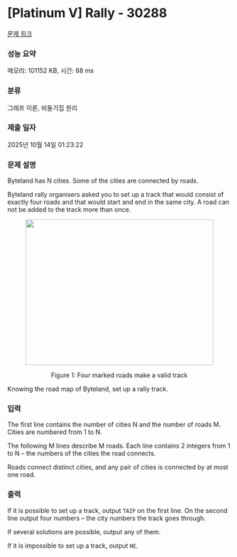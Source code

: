 # [Platinum V] Rally - 30288 

[문제 링크](https://www.acmicpc.net/problem/30288) 

### 성능 요약

메모리: 101152 KB, 시간: 88 ms

### 분류

그래프 이론, 비둘기집 원리

### 제출 일자

2025년 10월 14일 01:23:22

### 문제 설명

<p>Byteland has N cities. Some of the cities are connected by roads.</p>

<p>Byteland rally organisers asked you to set up a track that would consist of exactly four roads and that would start and end in the same city. A road can not be added to the track more than once.</p>

<p style="text-align: center;"><img alt="" src="https://upload.acmicpc.net/0de5dcd6-238f-40db-926e-6900838226e7/-/preview/" style="width: 423px; height: 328px;"></p>

<p style="text-align: center;">Figure 1: Four marked roads make a valid track</p>

<p>Knowing the road map of Byteland, set up a rally track.</p>

### 입력 

 <p>The first line contains the number of cities N and the number of roads M. Cities are numbered from 1 to N.</p>

<p>The following M lines describe M roads. Each line contains 2 integers from 1 to N – the numbers of the cities the road connects.</p>

<p>Roads connect distinct cities, and any pair of cities is connected by at most one road.</p>

### 출력 

 <p>If it is possible to set up a track, output <code>TAIP</code> on the first line. On the second line output four numbers – the city numbers the track goes through.</p>

<p>If several solutions are possible, output any of them.</p>

<p>If it is impossible to set up a track, output <code>NE</code>.</p>

